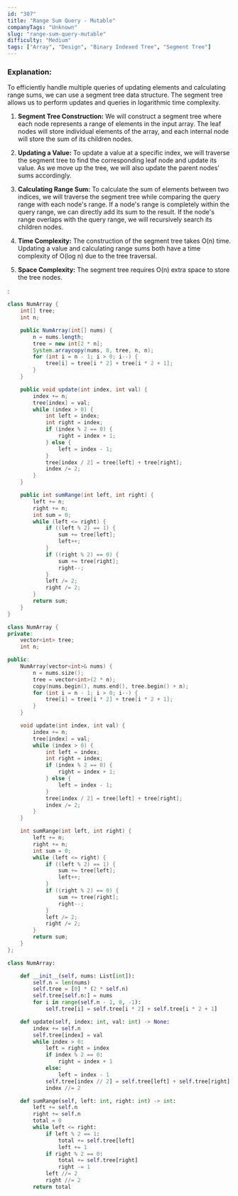 ```yaml
---
id: "307"
title: "Range Sum Query - Mutable"
companyTags: "Unknown"
slug: "range-sum-query-mutable"
difficulty: "Medium"
tags: ["Array", "Design", "Binary Indexed Tree", "Segment Tree"]
---
```


### Explanation:
To efficiently handle multiple queries of updating elements and calculating range sums, we can use a segment tree data structure. The segment tree allows us to perform updates and queries in logarithmic time complexity.

1. **Segment Tree Construction:** We will construct a segment tree where each node represents a range of elements in the input array. The leaf nodes will store individual elements of the array, and each internal node will store the sum of its children nodes.

2. **Updating a Value:** To update a value at a specific index, we will traverse the segment tree to find the corresponding leaf node and update its value. As we move up the tree, we will also update the parent nodes' sums accordingly.

3. **Calculating Range Sum:** To calculate the sum of elements between two indices, we will traverse the segment tree while comparing the query range with each node's range. If a node's range is completely within the query range, we can directly add its sum to the result. If the node's range overlaps with the query range, we will recursively search its children nodes.

4. **Time Complexity:** The construction of the segment tree takes O(n) time. Updating a value and calculating range sums both have a time complexity of O(log n) due to the tree traversal.

5. **Space Complexity:** The segment tree requires O(n) extra space to store the tree nodes.

:

```java
class NumArray {
    int[] tree;
    int n;

    public NumArray(int[] nums) {
        n = nums.length;
        tree = new int[2 * n];
        System.arraycopy(nums, 0, tree, n, n);
        for (int i = n - 1; i > 0; i--) {
            tree[i] = tree[i * 2] + tree[i * 2 + 1];
        }
    }

    public void update(int index, int val) {
        index += n;
        tree[index] = val;
        while (index > 0) {
            int left = index;
            int right = index;
            if (index % 2 == 0) {
                right = index + 1;
            } else {
                left = index - 1;
            }
            tree[index / 2] = tree[left] + tree[right];
            index /= 2;
        }
    }

    public int sumRange(int left, int right) {
        left += n;
        right += n;
        int sum = 0;
        while (left <= right) {
            if ((left % 2) == 1) {
                sum += tree[left];
                left++;
            }
            if ((right % 2) == 0) {
                sum += tree[right];
                right--;
            }
            left /= 2;
            right /= 2;
        }
        return sum;
    }
}
```

```cpp
class NumArray {
private:
    vector<int> tree;
    int n;

public:
    NumArray(vector<int>& nums) {
        n = nums.size();
        tree = vector<int>(2 * n);
        copy(nums.begin(), nums.end(), tree.begin() + n);
        for (int i = n - 1; i > 0; i--) {
            tree[i] = tree[i * 2] + tree[i * 2 + 1];
        }
    }

    void update(int index, int val) {
        index += n;
        tree[index] = val;
        while (index > 0) {
            int left = index;
            int right = index;
            if (index % 2 == 0) {
                right = index + 1;
            } else {
                left = index - 1;
            }
            tree[index / 2] = tree[left] + tree[right];
            index /= 2;
        }
    }

    int sumRange(int left, int right) {
        left += n;
        right += n;
        int sum = 0;
        while (left <= right) {
            if ((left % 2) == 1) {
                sum += tree[left];
                left++;
            }
            if ((right % 2) == 0) {
                sum += tree[right];
                right--;
            }
            left /= 2;
            right /= 2;
        }
        return sum;
    }
};
```

```python
class NumArray:

    def __init__(self, nums: List[int]):
        self.n = len(nums)
        self.tree = [0] * (2 * self.n)
        self.tree[self.n:] = nums
        for i in range(self.n - 1, 0, -1):
            self.tree[i] = self.tree[i * 2] + self.tree[i * 2 + 1]

    def update(self, index: int, val: int) -> None:
        index += self.n
        self.tree[index] = val
        while index > 0:
            left = right = index
            if index % 2 == 0:
                right = index + 1
            else:
                left = index - 1
            self.tree[index // 2] = self.tree[left] + self.tree[right]
            index //= 2

    def sumRange(self, left: int, right: int) -> int:
        left += self.n
        right += self.n
        total = 0
        while left <= right:
            if left % 2 == 1:
                total += self.tree[left]
                left += 1
            if right % 2 == 0:
                total += self.tree[right]
                right -= 1
            left //= 2
            right //= 2
        return total
```